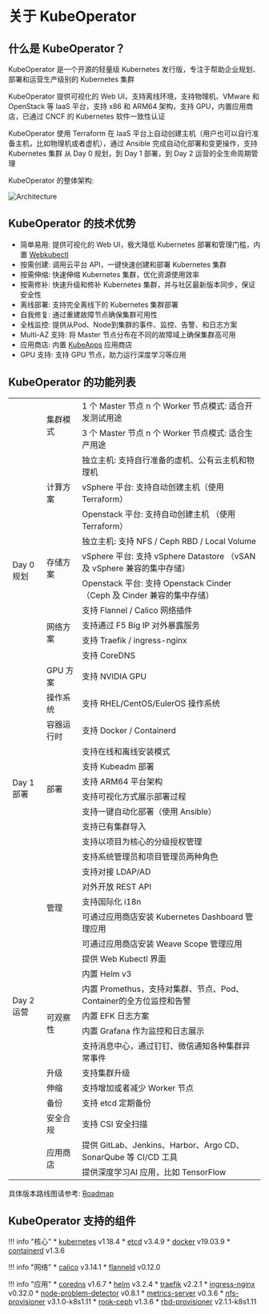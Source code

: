 # 关于 KubeOperator

## 什么是 KubeOperator？

KubeOperator 是一个开源的轻量级 Kubernetes 发行版，专注于帮助企业规划、部署和运营生产级别的 Kubernetes 集群

KubeOperator 提供可视化的 Web UI，支持离线环境，支持物理机、VMware 和 OpenStack 等 IaaS 平台，支持 x86 和 ARM64 架构，支持 GPU，内置应用商店，已通过 CNCF 的 Kubernetes 软件一致性认证

KubeOperator 使用 Terraform 在 IaaS 平台上自动创建主机（用户也可以自行准备主机，比如物理机或者虚机），通过 Ansible 完成自动化部署和变更操作，支持 Kubernetes 集群 从 Day 0 规划，到 Day 1 部署，到 Day 2 运营的全生命周期管理

KubeOperator 的整体架构: 

![Architecture](https://kubeoperator.io/images/screenshot/ko-framework.svg)

## KubeOperator 的技术优势

-  简单易用: 提供可视化的 Web UI，极大降低 Kubernetes 部署和管理门槛，内置 [Webkubectl](https://github.com/KubeOperator/webkubectl)
-  按需创建: 调用云平台 API，一键快速创建和部署 Kubernetes 集群
-  按需伸缩: 快速伸缩 Kubernetes 集群，优化资源使用效率
-  按需修补: 快速升级和修补 Kubernetes 集群，并与社区最新版本同步，保证安全性
-  离线部署: 支持完全离线下的 Kubernetes 集群部署
-  自我修复: 通过重建故障节点确保集群可用性
-  全栈监控: 提供从Pod、Node到集群的事件、监控、告警、和日志方案
-  Multi-AZ 支持: 将 Master 节点分布在不同的故障域上确保集群高可用
-  应用商店: 内置 [KubeApps](https://github.com/kubeapps/kubeapps) 应用商店
-  GPU 支持: 支持 GPU 节点，助力运行深度学习等应用

## KubeOperator 的功能列表

<table>
    <tr>
        <td rowspan="15">Day 0 规划</td>
        <td rowspan="2">集群模式</td>
        <td>1 个 Master 节点 n 个 Worker 节点模式: 适合开发测试用途</td>
    </tr>
    <tr>
        <td>3 个 Master 节点 n 个 Worker 节点模式: 适合生产用途</td>
    </tr>
    <tr>
        <td rowspan="3">计算方案</td>
        <td>独立主机: 支持自行准备的虚机、公有云主机和物理机</td>
    </tr>
    <tr>
        <td>vSphere 平台: 支持自动创建主机（使用 Terraform）</td>
    </tr>
    <tr>
        <td>Openstack 平台: 支持自动创建主机 （使用 Terraform）</td>
    </tr>
    <tr>
        <td rowspan="3">存储方案</td>
        <td>独立主机: 支持 NFS / Ceph RBD / Local Volume</td>
    </tr>
    <tr>
        <td>vSphere 平台: 支持 vSphere Datastore （vSAN 及 vSphere 兼容的集中存储）</td>
    </tr>
     <tr>
        <td>Openstack 平台: 支持 Openstack Cinder （Ceph 及 Cinder 兼容的集中存储）</td>
    </tr>
    <tr>
        <td rowspan="4">网络方案</td>
        <td>支持 Flannel / Calico 网络插件</td>
    </tr>
    <tr>
        <td>支持通过 F5 Big IP 对外暴露服务</td>
    </tr>
    <tr>
        <td>支持 Traefik / ingress-nginx</td>
    </tr>
    <tr>
        <td>支持 CoreDNS</td>
    </tr>
    <tr>
        <td>GPU 方案</td>
        <td>支持 NVIDIA GPU</td>
    </tr>
    <tr>
        <td>操作系统</td>
        <td>支持 RHEL/CentOS/EulerOS 操作系统</td>
    </tr>
    <tr>
        <td>容器运行时</td>
        <td>支持 Docker / Containerd</td>
    </tr>
    <tr>
        <td rowspan="6">Day 1 部署</td>
        <td rowspan="6">部署</td>
        <td>支持在线和离线安装模式</td>
    </tr>
     <tr>
        <td>支持 Kubeadm 部署</td>
    </tr>
    <tr>
        <td>支持 ARM64 平台架构</td>
    </tr>
    <tr>
        <td>支持可视化方式展示部署过程</td>
    </tr>
    <tr>
        <td>支持一键自动化部署（使用 Ansible）</td>
    </tr>
    <tr>
        <td>支持已有集群导入</td>
    </tr>
    <tr>
        <td rowspan="19">Day 2 运营</td>
        <td rowspan="9">管理</td>
        <td>支持以项目为核心的分级授权管理</td>
    </tr>
    <tr>
        <td>支持系统管理员和项目管理员两种角色</td>
    </tr>
    <tr>
        <td>支持对接 LDAP/AD</td>
    </tr>
    <tr>
        <td>对外开放 REST API</td>
    </tr>
    <tr>
        <td>支持国际化 i18n</td>
    </tr>
    <tr>
        <td>可通过应用商店安装 Kubernetes Dashboard 管理应用</td>
    </tr>
    <tr>
        <td>可通过应用商店安装 Weave Scope 管理应用</td>
    </tr>
    <tr>
        <td>提供 Web Kubectl 界面</td>
    </tr>
    <tr>
        <td>内置 Helm v3</td>
    </tr>
    <tr>
        <td rowspan="4">可观察性</td>
        <td>内置 Promethus，支持对集群、节点、Pod、Container的全方位监控和告警</td>
    </tr>
    <tr>
        <td>内置 EFK 日志方案</td>
    </tr>
    <tr>
        <td>内置 Grafana 作为监控和日志展示</td>
    </tr>
    <tr>
        <td>支持消息中心，通过钉钉、微信通知各种集群异常事件</td>
    </tr>
    <tr>
        <td>升级</td>
        <td>支持集群升级</td>
    </tr>
    <tr>
        <td>伸缩</td>
        <td>支持增加或者减少 Worker 节点</td>
    </tr>
    <tr>
        <td>备份</td>
        <td>支持 etcd 定期备份</td>
    </tr>
    <tr>
        <td>安全合规</td>
        <td>支持 CSI 安全扫描</td>
    </tr>
    <tr>
        <td rowspan="2">应用商店</td>
        <td>提供 GitLab、Jenkins、Harbor、Argo CD、SonarQube 等 CI/CD 工具</td>
    </tr>
    <tr>
        <td>提供深度学习AI 应用，比如 TensorFlow</td>
    </tr>
 </table>

具体版本路线图请参考: [Roadmap](https://github.com/KubeOperator/KubeOperator/blob/master/ROADMAP.md)

## KubeOperator 支持的组件

!!! info "核心"
    * [kubernetes](https://github.com/kubernetes/kubernetes) v1.18.4
    * [etcd](https://github.com/coreos/etcd) v3.4.9
    * [docker](https://www.docker.com/) v19.03.9
    * [containerd](https://containerd.io/) v1.3.6
  
!!! info "网络"
    * [calico](https://github.com/projectcalico/calico) v3.14.1
    * [flanneld](https://github.com/coreos/flannel) v0.12.0

!!! info "应用"
    * [coredns](https://github.com/coredns/coredns) v1.6.7
    * [helm](https://github.com/helm/helm) v3.2.4
    * [traefik](https://github.com/containous/traefik) v2.2.1
    * [ingress-nginx](https://github.com/kubernetes/ingress-nginx) v0.32.0
    * [node-problem-detector](https://github.com/kubernetes/node-problem-detector) v0.8.1
    * [metrics-server](https://github.com/kubernetes-sigs/metrics-server) v0.3.6
    * [nfs-provisioner](https://github.com/kubernetes-incubator/external-storage) v3.1.0-k8s1.11
    * [rook-ceph](https://github.com/rook/rook) v1.3.6
    * [rbd-provisioner](https://github.com/kubernetes-incubator/external-storage) v2.1.1-k8s1.11
